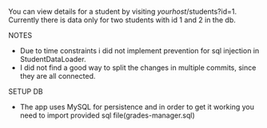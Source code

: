 You can view details for a student by visiting _yourhost_/students?id=1. Currently there is data only for two students with id 1 and 2 in the db.

NOTES

- Duе to time constraints i did not implement prevention for sql injection in StudentDataLoader.
- I did not find a good way to split the changes in multiple commits, since they are all connected.

SETUP DB
- The app uses MySQL for persistence and in order to get it working you need to import provided sql file(grades-manager.sql)

